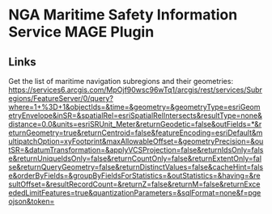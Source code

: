 # NGA Maritime Safety Information Service MAGE Plugin

## Links
Get the list of maritime navigation subregions and their geometries:
https://services6.arcgis.com/MpOjf90wsc96wTq1/arcgis/rest/services/Subregions/FeatureServer/0/query?where=1+%3D+1&objectIds=&time=&geometry=&geometryType=esriGeometryEnvelope&inSR=&spatialRel=esriSpatialRelIntersects&resultType=none&distance=0.0&units=esriSRUnit_Meter&returnGeodetic=false&outFields=*&returnGeometry=true&returnCentroid=false&featureEncoding=esriDefault&multipatchOption=xyFootprint&maxAllowableOffset=&geometryPrecision=&outSR=&datumTransformation=&applyVCSProjection=false&returnIdsOnly=false&returnUniqueIdsOnly=false&returnCountOnly=false&returnExtentOnly=false&returnQueryGeometry=false&returnDistinctValues=false&cacheHint=false&orderByFields=&groupByFieldsForStatistics=&outStatistics=&having=&resultOffset=&resultRecordCount=&returnZ=false&returnM=false&returnExceededLimitFeatures=true&quantizationParameters=&sqlFormat=none&f=pgeojson&token=
